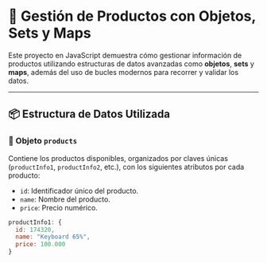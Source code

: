# 🧠 Gestión de Productos con Objetos, Sets y Maps

Este proyecto en JavaScript demuestra cómo gestionar información de productos utilizando estructuras de datos avanzadas como **objetos**, **sets** y **maps**, además del uso de bucles modernos para recorrer y validar los datos.

---

## 📦 Estructura de Datos Utilizada

### 🧾 Objeto `products`
Contiene los productos disponibles, organizados por claves únicas (`productInfo1`, `productInfo2`, etc.), con los siguientes atributos por cada producto:

- `id`: Identificador único del producto.
- `name`: Nombre del producto.
- `price`: Precio numérico.

```js
productInfo1: {
  id: 174320,
  name: "Keyboard 65%",
  price: 100.000
}